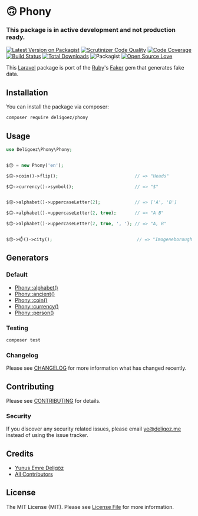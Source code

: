 # 🙃 Phony

### This package is in active development and not production ready.

[![Latest Version on Packagist](https://img.shields.io/packagist/v/deligoez/phony.svg?style=flat-square)](https://packagist.org/packages/deligoez/phony)
[![Scrutinizer Code Quality](https://scrutinizer-ci.com/g/deligoez/phony/badges/quality-score.png?b=master)](https://scrutinizer-ci.com/g/deligoez/phony/?branch=master)
[![Code Coverage](https://scrutinizer-ci.com/g/deligoez/phony/badges/coverage.png?b=master)](https://scrutinizer-ci.com/g/deligoez/phony/?branch=master)
[![Build Status](https://scrutinizer-ci.com/g/deligoez/phony/badges/build.png?b=master)](https://scrutinizer-ci.com/g/deligoez/phony/build-status/master)
[![Total Downloads](https://img.shields.io/packagist/dt/deligoez/phony.svg?style=flat-square)](https://packagist.org/packages/deligoez/phony)
![Packagist](https://img.shields.io/packagist/l/deligoez/phony)
[![Open Source Love](https://badges.frapsoft.com/os/v3/open-source.svg?v=102)](https://github.com/ellerbrock/open-source-badge/) 

This [Laravel](http://laravel.com) package is port of the [Ruby](https://www.ruby-lang.org)'s [Faker](https://github.com/faker-ruby/faker) gem that generates fake data.

## Installation

You can install the package via composer:

``` bash
composer require deligoez/phony
```

## Usage

``` php
use Deligoez\Phony\Phony;


$🙃 = new Phony('en');

$🙃->coin()->flip();                             // => "Heads"

$🙃->currency()->symbol();                       // => "$"


$🙃->alphabet()->uppercaseLetter(2);             // => ['A', 'B']

$🙃->alphabet()->uppercaseLetter(2, true);       // => "A B"

$🙃->alphabet()->uppercaseLetter(2, true, ', '); // => "A, B"


$🙃->📫()->city();                                // => "Imogeneborough"
```

## Generators

### Default

- [Phony::alphabet()](doc/default/alphabet.md)
- [Phony::ancient()](doc/default/ancient.md)
- [Phony::coin()](doc/default/coin.md)
- [Phony::currency()](doc/default/currency.md)
- [Phony::person()](doc/default/person.md)

### Testing

``` bash
composer test
```

### Changelog

Please see [CHANGELOG](CHANGELOG.md) for more information what has changed recently.

## Contributing

Please see [CONTRIBUTING](CONTRIBUTING.md) for details.

### Security

If you discover any security related issues, please email ye@deligoz.me instead of using the issue tracker.

## Credits

- [Yunus Emre Deligöz](https://github.com/deligoez)
- [All Contributors](../../contributors)

## License

The MIT License (MIT). Please see [License File](LICENSE.md) for more information.

